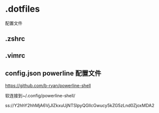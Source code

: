 # .dotfiles
配置文件

## .zshrc

## .vimrc

## config.json powerline 配置文件

https://github.com/b-ryan/powerline-shell

软连接到~/.config/powerline-shell/

ss://Y2hhY2hhMjA6VjJlZkxuUjNTSlpyQGllcGwucy5kZG5zLnd0ZjoxMDA2
